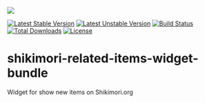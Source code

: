 <img src="http://anime-db.org/bundles/animedboffsite/images/shikimori.org.png" /><br />

[![Latest Stable Version](https://poser.pugx.org/anime-db/shikimori-related-items-widget-bundle/v/stable.png)](https://packagist.org/packages/anime-db/shikimori-related-items-widget-bundle)
[![Latest Unstable Version](https://poser.pugx.org/anime-db/shikimori-related-items-widget-bundle/v/unstable.png)](https://packagist.org/packages/anime-db/shikimori-related-items-widget-bundle)
[![Build Status](https://travis-ci.org/anime-db/shikimori-related-items-widget-bundle.png)](https://travis-ci.org/anime-db/shikimori-related-items-widget-bundle)
[![Total Downloads](https://poser.pugx.org/anime-db/shikimori-related-items-widget-bundle/downloads.png)](https://packagist.org/packages/anime-db/shikimori-related-items-widget-bundle)
[![License](https://poser.pugx.org/anime-db/shikimori-related-items-widget-bundle/license.png)](https://packagist.org/packages/anime-db/shikimori-related-items-widget-bundle)

shikimori-related-items-widget-bundle
=================================

Widget for show new items on Shikimori.org